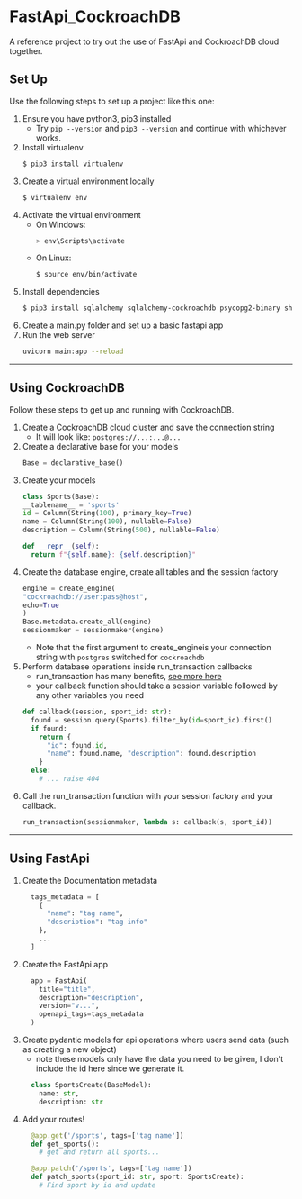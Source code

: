 # FastApi_CockroachDB
A reference project to try out the use of FastApi and CockroachDB cloud together.

## Set Up
Use the following steps to set up a project like this one:
1. Ensure you have python3, pip3 installed
    * Try `pip --version` and `pip3 --version` and continue with whichever works.
2. Install virtualenv
    ```bash
    $ pip3 install virtualenv
    ```
3. Create a virtual environment locally
    ```bash
    $ virtualenv env
    ```
4. Activate the virtual environment
    * On Windows:
      ```bash
      > env\Scripts\activate
      ```
    * On Linux:
      ```bash
      $ source env/bin/activate
      ```
5. Install dependencies
    ```bash
    $ pip3 install sqlalchemy sqlalchemy-cockroachdb psycopg2-binary shortuuid fastapi uvicorn[standard] 
    ```
6. Create a main.py folder and set up a basic fastapi app
7. Run the web server
    ```bash
    uvicorn main:app --reload
    ```
---
## Using CockroachDB
Follow these steps to get up and running with CockroachDB.
1. Create a CockroachDB cloud cluster and save the connection string
    * It will look like: `postgres://...:...@...`
2. Create a declarative base for your models
    ```python
    Base = declarative_base()
    ```
3. Create your models
    ```python
    class Sports(Base):
    __tablename__ = 'sports'
    id = Column(String(100), primary_key=True)
    name = Column(String(100), nullable=False)
    description = Column(String(500), nullable=False)

    def __repr__(self):
      return f"{self.name}: {self.description}"
    ```
4. Create the database engine, create all tables and the session factory
    ```python
    engine = create_engine(
    "cockroachdb://user:pass@host",
    echo=True
    )
    Base.metadata.create_all(engine)
    sessionmaker = sessionmaker(engine)
    ```
    * Note that the first argument to create_engineis your connection string with `postgres` switched for `cockroachdb`
5. Perform database operations inside run_transaction callbacks
    * run_transaction has many benefits, [see more here](https://www.cockroachlabs.com/docs/stable/build-a-python-app-with-cockroachdb-sqlalchemy.html#use-the-run_transaction-function)
    * your callback function should take a session variable followed by any other variables you need
    ```python
    def callback(session, sport_id: str):
      found = session.query(Sports).filter_by(id=sport_id).first()
      if found:
        return {
          "id": found.id,
          "name": found.name, "description": found.description
        }
      else:
        # ... raise 404
    ```
6. Call the run_transaction function with your session factory and your callback.
    ```python
    run_transaction(sessionmaker, lambda s: callback(s, sport_id))
    ```
---
## Using FastApi
1. Create the Documentation metadata
    ```python
      tags_metadata = [
        {
          "name": "tag name",
          "description": "tag info"
        },
        ...
      ]
    ```
2. Create the FastApi app
    ```python
      app = FastApi(
        title="title",
        description="description",
        version="v...",
        openapi_tags=tags_metadata
      )
    ```
3. Create pydantic models for api operations where users send data (such as creating a new object)
    * note these models only have the data you need to be given, I don't include the id here since we generate it.
    ```python
      class SportsCreate(BaseModel):
        name: str,
        description: str
    ```
4. Add your routes!
    ```python
      @app.get('/sports', tags=['tag name'])
      def get_sports():
        # get and return all sports...

      @app.patch('/sports', tags=['tag name'])
      def patch_sports(sport_id: str, sport: SportsCreate):
        # Find sport by id and update
    ```